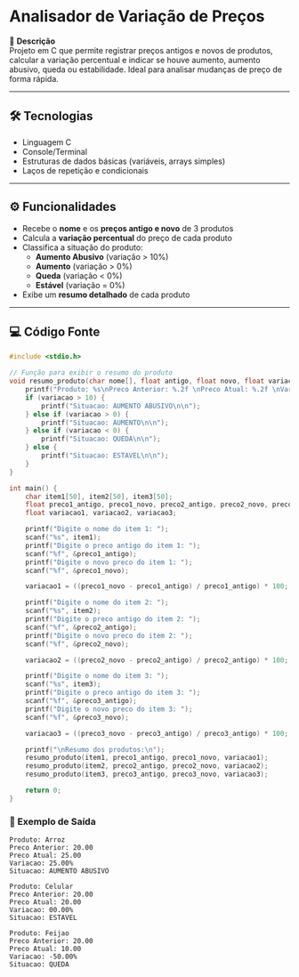 # Analisador de Variação de Preços

📌 **Descrição**  
Projeto em C que permite registrar preços antigos e novos de produtos, calcular a variação percentual e indicar se houve aumento, aumento abusivo, queda ou estabilidade. Ideal para analisar mudanças de preço de forma rápida.

---

## 🛠 Tecnologias
- Linguagem C  
- Console/Terminal  
- Estruturas de dados básicas (variáveis, arrays simples)  
- Laços de repetição e condicionais  

---

## ⚙ Funcionalidades
- Recebe o **nome** e os **preços antigo e novo** de 3 produtos  
- Calcula a **variação percentual** do preço de cada produto  
- Classifica a situação do produto:  
  - **Aumento Abusivo** (variação > 10%)  
  - **Aumento** (variação > 0%)  
  - **Queda** (variação < 0%)  
  - **Estável** (variação = 0%)  
- Exibe um **resumo detalhado** de cada produto  

---

## 💻 Código Fonte

```c
#include <stdio.h>

// Função para exibir o resumo do produto
void resumo_produto(char nome[], float antigo, float novo, float variacao) {
    printf("Produto: %s\nPreco Anterior: %.2f \nPreco Atual: %.2f \nVariacao: %.2f%% \n", nome, antigo, novo, variacao);
    if (variacao > 10) {
        printf("Situacao: AUMENTO ABUSIVO\n\n");
    } else if (variacao > 0) {
        printf("Situacao: AUMENTO\n\n");
    } else if (variacao < 0) {
        printf("Situacao: QUEDA\n\n");
    } else {
        printf("Situacao: ESTAVEL\n\n");
    }
}

int main() {
    char item1[50], item2[50], item3[50];
    float preco1_antigo, preco1_novo, preco2_antigo, preco2_novo, preco3_antigo, preco3_novo;
    float variacao1, variacao2, variacao3;

    printf("Digite o nome do item 1: ");
    scanf("%s", item1);
    printf("Digite o preco antigo do item 1: ");
    scanf("%f", &preco1_antigo);
    printf("Digite o novo preco do item 1: ");
    scanf("%f", &preco1_novo);

    variacao1 = ((preco1_novo - preco1_antigo) / preco1_antigo) * 100;

    printf("Digite o nome do item 2: ");
    scanf("%s", item2);
    printf("Digite o preco antigo do item 2: ");
    scanf("%f", &preco2_antigo);
    printf("Digite o novo preco do item 2: ");
    scanf("%f", &preco2_novo);

    variacao2 = ((preco2_novo - preco2_antigo) / preco2_antigo) * 100;

    printf("Digite o nome do item 3: ");
    scanf("%s", item3);
    printf("Digite o preco antigo do item 3: ");
    scanf("%f", &preco3_antigo);
    printf("Digite o novo preco do item 3: ");
    scanf("%f", &preco3_novo);

    variacao3 = ((preco3_novo - preco3_antigo) / preco3_antigo) * 100;

    printf("\nResumo dos produtos:\n");
    resumo_produto(item1, preco1_antigo, preco1_novo, variacao1);
    resumo_produto(item2, preco2_antigo, preco2_novo, variacao2);
    resumo_produto(item3, preco3_antigo, preco3_novo, variacao3);

    return 0;
}
```
### 📌 Exemplo de Saída

```Resumo dos produtos:
Produto: Arroz
Preco Anterior: 20.00
Preco Atual: 25.00
Variacao: 25.00%
Situacao: AUMENTO ABUSIVO

Produto: Celular
Preco Anterior: 20.00
Preco Atual: 20.00
Variacao: 00.00%
Situacao: ESTAVEL

Produto: Feijao
Preco Anterior: 20.00
Preco Atual: 10.00
Variacao: -50.00%
Situacao: QUEDA


